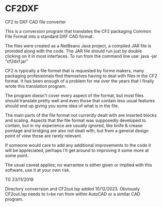 # CF2DXF
CF2 to DXF CAD file converter

This is a conversion program that translates the CF2 packaging Common File Format into a standard DXF CAD format.

The files were created as a NetBeans Java project, a compiled JAR file is provided along with the code. The JAR file should run just by double clicking on it in most interfaces. To run from the command line use: java -jar "cf2dxf.jar" 

CF2 is typically a file format that is requested by forme makers, many packaging professionals find themselves having to deal with files in the CF2 format. It has been enough of a problem for me over the years that I finally wrote this translation program.

The program doesn't cover every aspect of the format, but most files should translate pretty well and even those that contain less usual features should end up giving you some idea of what is in the file. 

The main parts of the file format not currently dealt with are inserted blocks and scaling. Aspects that the file format was supposedly developed to contain, but in my experience are usually ignored, like knife & crease pointage and bridging are also not dealt with, but from a general design point of view those are rarely relevant. 

If someone would care to add any additional improvements to the code it will be appreciated, perhaps I'll get around to improving it some more at some point.

The usual caveat applies; no warrantee is either given or implied with this software, use it at your own risk.

TG 23/11/2019

Directory converrsion and CF2out.lsp added 10/12/2023.
Obviously CF2out.lsp needs to t=be run from within AutoCAD or a similar CAD program.